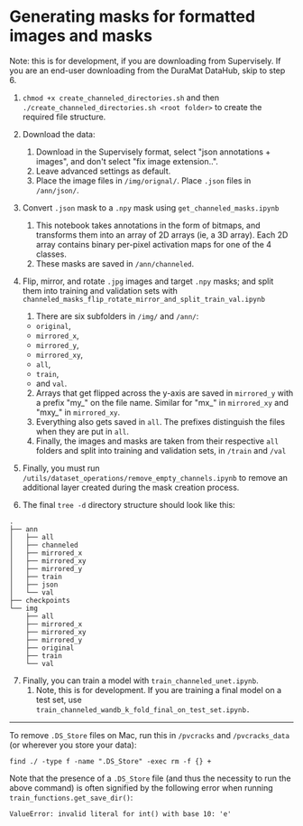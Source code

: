 # Generating masks for formatted images and masks

Note: this is for development, if you are downloading from Supervisely. If you are an end-user downloading from the DuraMat DataHub, skip to step 6.

1. `chmod +x create_channeled_directories.sh` and then `./create_channeled_directories.sh <root folder>` to create the required file structure.

2. Download the data:
   1. Download in the Supervisely format, select "json annotations + images", and don't select "fix image extension..". 
   2. Leave advanced settings as default.
   3. Place the image files in `/img/orignal/`. Place `.json` files in `/ann/json/`.

3. Convert `.json` mask to a `.npy` mask using `get_channeled_masks.ipynb`
   1. This notebook takes annotations in the form of bitmaps, and transforms them into an array of 2D arrays (ie, a 3D array). Each 2D array contains binary per-pixel activation maps for one of the 4 classes.
   2. These masks are saved in `/ann/channeled`.

4. Flip, mirror, and rotate `.jpg` images and target `.npy` masks; and split them into training and validation sets with `channeled_masks_flip_rotate_mirror_and_split_train_val.ipynb`
   1. There are six subfolders in `/img/` and `/ann/`: 
    - `original`, 
    - `mirrored_x`, 
    - `mirrored_y`, 
    - `mirrored_xy`, 
    - `all`,
    - `train`,
    - and `val`.
   2. Arrays that get flipped across the y-axis are saved in `mirrored_y` with a prefix "my_" on the file name. Similar for "mx_" in `mirrored_xy` and "mxy_" in `mirrored_xy`. 
   3. Everything also gets saved in `all`. The prefixes distinguish the files when they are put in `all`.
   4. Finally, the images and masks are taken from their respective `all` folders and split into training and validation sets, in `/train` and `/val`

5. Finally, you must run `/utils/dataset_operations/remove_empty_channels.ipynb` to remove an additional layer created during the mask creation process.

6. The final `tree -d` directory structure should look like this:

```
.
├── ann 
│   ├── all
│   ├── channeled
│   ├── mirrored_x
│   ├── mirrored_xy
│   ├── mirrored_y
│   ├── train
│   ├── json
│   └── val
├── checkpoints
└── img 
    ├── all
    ├── mirrored_x
    ├── mirrored_xy
    ├── mirrored_y
    ├── original
    ├── train
    └── val
```

7. Finally, you can train a model with `train_channeled_unet.ipynb`.
   1. Note, this is for development. If you are training a final model on a test set, use `train_channeled_wandb_k_fold_final_on_test_set.ipynb.`

---

To remove `.DS_Store` files on Mac, run this in `/pvcracks` and `/pvcracks_data` (or wherever you store your data):

```
find ./ -type f -name ".DS_Store" -exec rm -f {} +
```

Note that the presence of a `.DS_Store` file (and thus the necessity to run the above command) is often signified by the following error when running `train_functions.get_save_dir()`:

`ValueError: invalid literal for int() with base 10: 'e'`